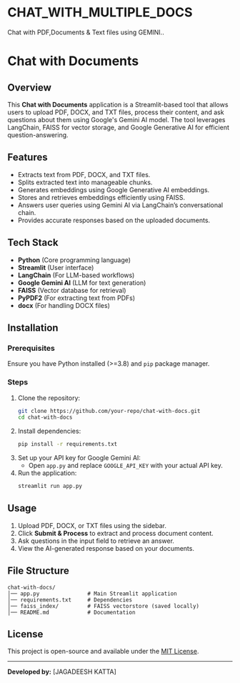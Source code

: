 # CHAT_WITH_MULTIPLE_DOCS
Chat with PDF,Documents &amp; Text files using GEMINI..
# Chat with Documents

## Overview
This **Chat with Documents** application is a Streamlit-based tool that allows users to upload PDF, DOCX, and TXT files, process their content, and ask questions about them using Google's Gemini AI model. The tool leverages LangChain, FAISS for vector storage, and Google Generative AI for efficient question-answering.

## Features
- Extracts text from PDF, DOCX, and TXT files.
- Splits extracted text into manageable chunks.
- Generates embeddings using Google Generative AI embeddings.
- Stores and retrieves embeddings efficiently using FAISS.
- Answers user queries using Gemini AI via LangChain’s conversational chain.
- Provides accurate responses based on the uploaded documents.

## Tech Stack
- **Python** (Core programming language)
- **Streamlit** (User interface)
- **LangChain** (For LLM-based workflows)
- **Google Gemini AI** (LLM for text generation)
- **FAISS** (Vector database for retrieval)
- **PyPDF2** (For extracting text from PDFs)
- **docx** (For handling DOCX files)

## Installation
### Prerequisites
Ensure you have Python installed (>=3.8) and `pip` package manager.

### Steps
1. Clone the repository:
   ```sh
   git clone https://github.com/your-repo/chat-with-docs.git
   cd chat-with-docs
   ```
2. Install dependencies:
   ```sh
   pip install -r requirements.txt
   ```
3. Set up your API key for Google Gemini AI:
   - Open `app.py` and replace `GOOGLE_API_KEY` with your actual API key.
4. Run the application:
   ```sh
   streamlit run app.py
   ```

## Usage
1. Upload PDF, DOCX, or TXT files using the sidebar.
2. Click **Submit & Process** to extract and process document content.
3. Ask questions in the input field to retrieve an answer.
4. View the AI-generated response based on your documents.

## File Structure
```
chat-with-docs/
│── app.py               # Main Streamlit application
│── requirements.txt     # Dependencies
│── faiss_index/         # FAISS vectorstore (saved locally)
│── README.md            # Documentation
```

## License
This project is open-source and available under the [MIT License](LICENSE).

---
**Developed by:** [JAGADEESH KATTA]

